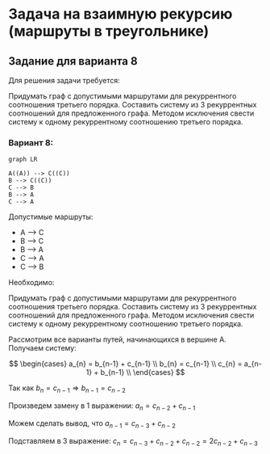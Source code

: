 # Задача на взаимную рекурсию (маршруты в треугольнике)

## Задание для варианта 8
Для решения задачи требуется:

Придумать граф с допустимыми маршрутами для рекуррентного соотношения третьего порядка.
Составить систему из 3 рекуррентных соотношений для предложенного графа.
Методом исключения свести систему к одному рекуррентному соотношению третьего порядка.
### Вариант 8:

```mermaid
graph LR

A((A)) --> C((C))
B --> C((C))
C --> B
B --> A
C --> A
```
Допустимые маршруты:
- A --> C
- B --> C
- B --> A
- C --> A
- C --> B

Необходимо:

Придумать граф с допустимыми маршрутами для рекуррентного соотношения третьего порядка.
Составить систему из 3 рекуррентных соотношений для предложенного графа.
Методом исключения свести систему к одному рекуррентному соотношению третьего порядка.

Рассмотрим все варианты путей, начинающихся в вершине А. Получаем систему:

$$
\begin{cases}
a_{n} = b_{n-1} + c_{n-1} \\
b_{n} = c_{n-1} \\
c_{n} = a_{n-1} + b_{n-1} \\
\end{cases}
$$

Так как 
$b_{n} = c_{n-1} \Rightarrow b_{n-1} = c_{n-2}$

Произведем замену в 1 выражении:
$a_{n} = c_{n-2} + c_{n-1}$

Можем сделать вывод, что 
$a_{n-1} = c_{n-3} + c_{n-2}$

Подставляем в 3 выражение:
$c_{n} = c_{n-3} + c_{n-2} + c_{n-2}= 2c_{n-2} + c_{n-3}$